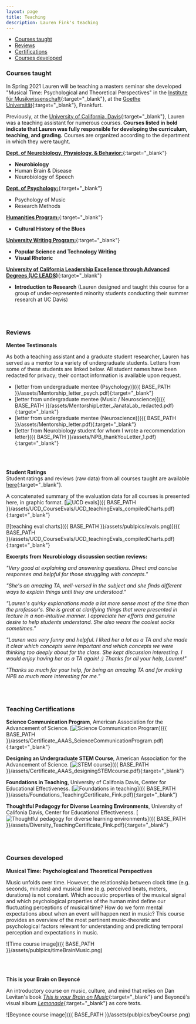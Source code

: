 ```yaml
---
layout: page
title: Teaching
description: Lauren Fink's teaching
---
```

<HEAD>
<!-- Global site tag (gtag.js) - Google Analytics -->
  <script async src="https://www.googletagmanager.com/gtag/js?id=UA-114823830-1"></script>
  <script>
    window.dataLayer = window.dataLayer || [];
    function gtag(){dataLayer.push(arguments);}
    gtag('js', new Date());
    gtag('config', 'UA-114823830-1');
  </script>
</HEAD>

<div class="navbar">
    <div class="navbar-inner">
        <ul class="nav">
            <!-- <li><a href="#philosophy">Teaching statement</a></li> -->
            <li><a href="#courses">Courses taught</a></li>
            <li><a href="#reviews">Reviews</a></li>
            <li><a href="#certifications">Certifications</a></li>
            <li><a href="#dev">Courses developed</a></li>
        </ul>
    </div>
</div>

<!--
### <a name="philosophy"></a>Teaching statement
coming soon... -->

### <a name="courses"></a>Courses taught
In Spring 2021 Lauren will be teaching a masters seminar she developed "Musical Time: Psychological and Theoretical Perspectives" in the [Institute für Musikwissenschaft](https://www.uni-frankfurt.de/43265859/muwi?){:target="_blank"}, at the [Goethe Universität](https://www.uni-frankfurt.de/de){:target="_blank"}, Frankfurt. 

Previously, at the [University of California, Davis](https://www.ucdavis.edu/){:target="_blank"}, Lauren was a teaching assistant for numerous courses. **Courses listed in bold indicate that Lauren was fully responsible for developing the curriculum, teaching, and grading.** Courses are organized according to the department in which they were taught. 

[**Dept. of Neurobiology, Physiology, & Behavior:**](https://npb.ucdavis.edu/){:target="_blank"}
- **Neurobiology**
- Human Brain & Disease 
- Neurobiology of Speech 

[**Dept. of Psychology:**](https://psychology.ucdavis.edu/){:target="_blank"}
- Psychology of Music
- Research Methods 

[**Humanities Program:**](https://humanities.ucdavis.edu/){:target="_blank"}
- **Cultural History of the Blues**

[**University Writing Program:**](https://writing.ucdavis.edu/){:target="_blank"}
- **Popular Science and Technology Writing**
- **Visual Rhetoric**

[**University of California Leadership Excellence through Advanced Degrees (UC LEADS)**](https://ucleads.ucdavis.edu/){:target="_blank"}
- **Introduction to Research** (Lauren designed and taught this course for a group of under-represented minority students conducting their summer research at UC Davis)

<br>
<br>

### <a name="reviews"></a>Reviews

**Mentee Testimonals**  

As both a teaching assistant and a graduate student researcher, Lauren has served as a mentor to a variety of undergraduate students. Letters from some of these students are linked below. All student names have been redacted for privacy; their contact information is available upon request. 
- [letter from undergraduate mentee (Psychology)]({{ BASE_PATH }}/assets/Mentorship_letter_psych.pdf){:target="_blank"} 
- [letter from undergraduate mentee (Music / Neuroscience)]({{ BASE_PATH }}/assets/MentorshipLetter_JanataLab_redacted.pdf){:target="_blank"} 
- [letter from undergraduate mentee (Neuroscience)]({{ BASE_PATH }}/assets/Mentorship_letter.pdf){:target="_blank"} 
- [letter from Neurobiology student for whom I wrote a recommendation letter]({{ BASE_PATH }}/assets/NPB_thankYouLetter_1.pdf){:target="_blank"} 
<!-- - [email from Neurobiology student]({{ BASE_PATH }}/assets/NBP_thankYouLetter_2.pdf){:target="_blank"} -->

<br>
<br>

**Student Ratings**  
Student ratings and reviews (raw data) from all courses taught are available [here](https://github.com/lkfink/lkfink.github.io/tree/master/assets/UCD_CourseEvals){:target="_blank"}.  

A concatenated summary of the evaluation data for all courses is presented here, in graphic format. [![UCD evals](icons16/pdf-icon.png)]({{ BASE_PATH }}/assets/UCD_CourseEvals/UCD_teachingEvals_compiledCharts.pdf){:target="_blank"}  

[![teaching eval charts]({{ BASE_PATH }}/assets/publpics/evals.png)]({{ BASE_PATH }}/assets/UCD_CourseEvals/UCD_teachingEvals_compiledCharts.pdf){:target="_blank"}     

**Excerpts from Neurobiology discussion section reviews:**  

*"Very good at explaining and answering questions. Direct and concise responses and helpful for those struggling with concepts."*  

*"She's an amazing TA, well-versed in the subject and she finds different ways to explain things until they are understood."*  

*"Lauren's quirky explanations made a lot more sense most of the time than the professor's. She is great at clarifying things that were presented in lecture in a non-intuitive manner. I appreciate her efforts and genuine desire to help students understand. She also wears the coolest socks sometimes."*  

*"Lauren was very funny and helpful. I liked her a lot as a TA and she made it clear which concepts were important and which concepts we were thinking too deeply about for the class. She kept discussion interesting. I would enjoy having her as a TA again! :) Thanks for all your help, Lauren!"*  

*"Thanks so much for your help, for being an amazing TA and for making NPB so much more interesting for me."*

<br>
<br>

### <a name="certifications"></a>Teaching Certifications
**Science Communication Program**, American Association for the Advancement of Science. [![Science Communication Program](icons16/pdf-icon.png)]({{ BASE_PATH }}/assets/Certificate_AAAS_ScienceCommunicationProgram.pdf){:target="_blank"} 

**Designing an Undergraduate STEM Course**, American Association for the Advancement of Science. [![STEM course](icons16/pdf-icon.png)]({{ BASE_PATH }}/assets/Certificate_AAAS_designingSTEMcourse.pdf){:target="_blank"}  

**Foundations in Teaching**, University of Califonia Davis, Center for Educational Effectiveness. [![Foundations in teaching](icons16/pdf-icon.png)]({{ BASE_PATH }}/assets/Foundations_TeachingCertificate_Fink.pdf){:target="_blank"} 

**Thoughtful Pedagogy for Diverse Learning Environments**, University of Califonia Davis, Center for Educational Effectiveness. [![Thoughtful pedagogy for diverse learning environments](icons16/pdf-icon.png)]({{ BASE_PATH }}/assets/Diversity_TeachingCertificate_Fink.pdf){:target="_blank"}

<br>
<br>

### <a name="dev"></a>Courses developed

**Musical Time: Psychological and Theoretical Perspectives**  

Music unfolds over time. However, the relationship between clock time (e.g. seconds, minutes) and
musical time (e.g. perceived beats, meters, durations) is not constant. Which acoustic properties
of the musical signal and which psychological properties of the human mind define our fluctuating
perceptions of musical time? How do we form mental expectations about when an event will happen next in music?
This course provides an overview of the most pertinent music-theoretic and psychological factors
relevant for understanding and predicting temporal perception and expectations in music. 

![Time course image]({{ BASE_PATH }}/assets/publpics/timeBrainMusic.png)

<br>
<br>

**This is your Brain on Beyoncé**  

An introductory course on music, culture, and mind that relies on Dan Levitan's book [*This is your Brain on Music*](http://daniellevitin.com/publicpage/books/this-is-your-brain-on-music/){:target="_blank"} and Beyoncé's visual album [*Lemonade*](http://www.beyonce.com/album/lemonade-visual-album/){:target="_blank"} as core texts.  

![Beyonce course image]({{ BASE_PATH }}/assets/publpics/beyCourse.png)
